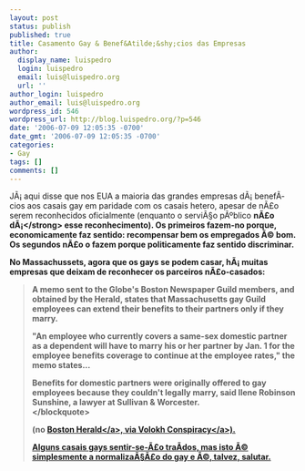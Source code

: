 ```yaml
---
layout: post
status: publish
published: true
title: Casamento Gay & Benef&Atilde;&shy;cios das Empresas
author:
  display_name: luispedro
  login: luispedro
  email: luis@luispedro.org
  url: ''
author_login: luispedro
author_email: luis@luispedro.org
wordpress_id: 546
wordpress_url: http://blog.luispedro.org/?p=546
date: '2006-07-09 12:05:35 -0700'
date_gmt: '2006-07-09 12:05:35 -0700'
categories:
- Gay
tags: []
comments: []
---
```

<p>J&Atilde;&iexcl; aqui disse que nos EUA a maioria das grandes empresas d&Atilde;&iexcl; benef&Atilde;&shy;cios aos casais gay em paridade com os casais hetero, apesar de n&Atilde;&pound;o serem reconhecidos oficialmente (enquanto o servi&Atilde;&sect;o p&Atilde;&ordm;blico <strong>n&Atilde;&pound;o d&Atilde;&iexcl;<&#47;strong> esse reconhecimento). Os primeiros fazem-no porque, economicamente faz sentido: recompensar bem os empregados &Atilde;&copy; bom. Os segundos n&Atilde;&pound;o o fazem porque politicamente faz sentido discriminar.</p>
<p>No Massachussets, agora que os gays se podem casar, h&Atilde;&iexcl; muitas empresas que deixam de reconhecer os parceiros n&Atilde;&pound;o-casados:</p>
<blockquote><p>
A memo sent to the Globe's Boston Newspaper Guild members, and obtained by the Herald, states that Massachusetts gay Guild employees can extend their benefits to their partners only if they marry.</p>
<p>"An employee who currently covers a same-sex domestic partner as a dependent will have to marry his or her partner by Jan. 1 for the employee benefits coverage to continue at the employee rates," the memo states...</p>
<p>Benefits for domestic partners were originally offered to gay employees because they couldn't legally marry, said Ilene Robinson Sunshine, a lawyer at Sullivan & Worcester.<br />
<&#47;blockquote></p>
<p>(no <a href="http:&#47;&#47;news.bostonherald.com&#47;localRegional&#47;view.bg?articleid=147383&format=text">Boston Herald<&#47;a>, via <a href="http:&#47;&#47;www.volokh.com&#47;">Volokh Conspiracy<&#47;a>).</p>
<p>Alguns casais gays sentir-se-&Atilde;&pound;o tra&Atilde;&shy;dos, mas isto &Atilde;&copy; simplesmente a normaliza&Atilde;&sect;&Atilde;&pound;o do gay e &Atilde;&copy;, talvez, salutar.</p>
